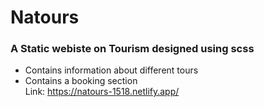 # Natours
### A Static webiste on Tourism designed using scss
- Contains information about different tours
- Contains a booking section  
Link: https://natours-1518.netlify.app/ 
